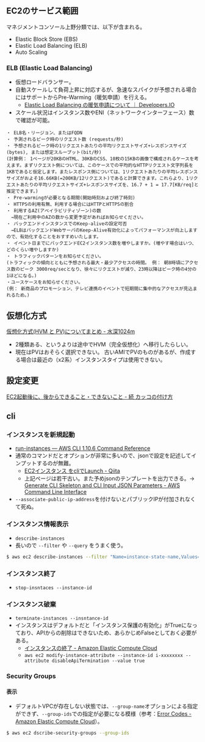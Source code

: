 EC2のサービス範囲
----

マネジメントコンソール上野分類では、以下が含まれる。

* Elastic Block Store (EBS)
* Elastic Load Balancing (ELB)
* Auto Scaling

### ELB (Elastic Load Balancing)

* 仮想ロードバランサー。
* 自動スケールして負荷上昇に対応するが、急速なスパイクが予想される場合にはサポートからPre-Warming（暖気申請）を行える。
  * [Elastic Load Balancing の暖気申請について ｜ Developers.IO](http://dev.classmethod.jp/cloud/aws/elastic-load-balancing-pre-warming/)
* スケール状況はインスタンス数やENI（ネットワークインターフェース）数で確認が可能。

```
・ ELB名・リージョン、またはFQDN
・ 予測されるピーク時のリクエスト数 (requests/秒)
・ 予想されるピーク時の1リクエストあたりの平均リクエストサイズ+レスポンスサイズ(bytes), または想定スループット(bit/秒)
(計算例： 1ページが20KBのHTML、30KBのCSS、10枚の15KBの画像で構成されるケースを考えます。まずリクエスト側については、このケースでの平均的なHTTPリクエスト文字列長を1KBであると仮定します。またレスポンス側については、1リクエストあたりの平均レスポンスサイズがおよそ16.66KB(=200KB/12リクエスト)であると計算できます。これらより、1リクエストあたりの平均リクエストサイズ+レスポンスサイズを、16.7 + 1 = 17.7[KB/req]と推定できます。)
・ Pre-warmingが必要となる期間(開始時刻および終了時刻)
・ HTTPSの利用有無、利用する場合にはHTTPとHTTPSの割合
・ 利用するAZ(アベイラビリティゾーン)の数
　→現在ご利用中のAZの数から変更予定があればお知らせください。
・ バックエンドインスタンスでのKeep-aliveの設定可否
　→ELBはバックエンドWebサーバのKeep-Alive有効化によってパフォーマンスが向上しますので、有効化することをおすすめいたします。
・ イベント日までにバックエンドEC2インスタンス数を増やしますか。(増やす場合はいつ、どのくらい増やしますか)
・ トラフィックパターンをお知らせください。
(トラフィックの傾向とともに予想される最大・最少アクセスの時間。 例： 朝8時頃にアクセス数のピーク 3000req/secとなり、徐々にリクエストが減り、23時以降はピーク時の4分の1ほどになる。)
・ユースケースをお知らせください。
(例： 新商品のプロモーション、テレビ連携のイベントで短期間に集中的なアクセスが見込まれるため。)
```

仮想化方式
----

[仮想化方式(HVM と PV)についてまとめ - 水深1024m](http://kanny.hateblo.jp/entry/2014/01/19/182759)

* 2種類ある、というよりは途中でHVM（完全仮想化）へ移行したらしい。
* 現在はPVはおそらく選択できない。
  古いAMIでPVのものがあるが、作成する場合は最近の（x2系）インスタンスタイプは使用できない。

設定変更
----

[EC2起動後に、後からできること・できないこと - 続 カッコの付け方](http://iga-ninja.hatenablog.com/entry/2014/10/30/000000)

cli
----

### インスタンスを新規起動

* [run-instances — AWS CLI 1.10.6 Command Reference](http://docs.aws.amazon.com/cli/latest/reference/ec2/run-instances.html)
* 通常のコマンドだとオプションが非常に多いので、jsonで設定を記述してインプットするのが無難。
  * [EC2インスタンス をcliでLaunch - Qiita](http://qiita.com/web_se/items/704e0d9b57c2bf251a98)
  * 上記ページは若干古い。また予めjsonのテンプレートを出力できる。→ [Generate CLI Skeleton and CLI Input JSON Parameters - AWS Command Line Interface](http://docs.aws.amazon.com/cli/latest/userguide/generate-cli-skeleton.html)
* `--associate-public-ip-address`を付けないとパブリックIPが付加されなくて死ぬ。

### インスタンス情報表示

* `describe-instances`
* 長いので `--filter` や `--query` をうまく使う。
```bash
$ aws ec2 describe-instances --filter "Name=instance-state-name,Values=running" --query  "Reservations[].Instances[].[InstanceId,Tags]"
```

### インスタンス終了

* `stop-insntaces --instance-id`

### インスタンス破棄

* `terminate-instances --insntance-id`
* インスタンスはデフォルトだと「インスタンス保護の有効化」がTrueになっており、APIからの削除はできないため、あらかじめFalseとしておく必要がある。
  * [インスタンスの終了 - Amazon Elastic Compute Cloud](http://docs.aws.amazon.com/ja_jp/AWSEC2/latest/UserGuide/terminating-instances.html#Using_ChangingDisableAPITermination)
  * `aws ec2 modify-instance-attribute --instance-id i-xxxxxxxx --attribute disableApiTermination --value true`

### Security Groups

#### 表示

* デフォルトVPCが存在しない状態では、`--group-name`オプションによる指定ができず、`--group-ids`での指定が必要になる模様（参考：[Error Codes - Amazon Elastic Compute Cloud](http://docs.aws.amazon.com/ja_jp/AWSEC2/latest/APIReference/errors-overview.html)）。

```bash
$ aws ec2 dscribe-security-groups --group-ids
```
